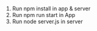 ###

1. Run npm install in app & server
2. Run npm run start in App
3. Run node server.js in server


